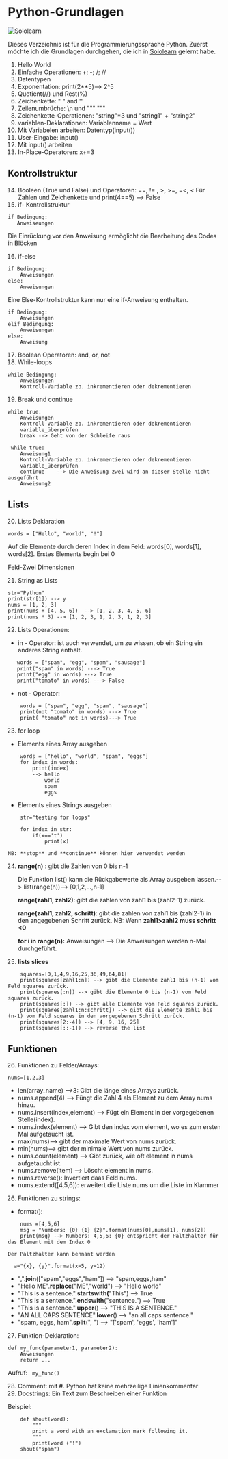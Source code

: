 # Python-Grundlagen

![Sololearn](https://www.google.com/imgres?imgurl=https%3A%2F%2Ficonape.com%2Fwp-content%2Fpng_logo_vector%2Fsololearn-logo.png&imgrefurl=https%3A%2F%2Ficonape.com%2Fsololearn-logo-logo-icon-svg-png.html&tbnid=Nllni-XPSCn9NM&vet=12ahUKEwjMm4ikoKf1AhVF-4UKHejZBFAQMygQegUIARDLAQ..i&docid=vCW52Xsn0aWufM&w=600&h=600&itg=1&q=Sololearn&ved=2ahUKEwjMm4ikoKf1AhVF-4UKHejZBFAQMygQegUIARDLAQ)

Dieses Verzeichnis ist für die Programmierungssprache Python. Zuerst möchte ich die Grundlagen durchgehen, die ich in [Sololearn](https://www.sololearn.com/learning/1157) gelernt habe.

1. Hello World
2. Einfache Operationen:            +; -; /; //
3. Datentypen
4. Exponentation:                   print(2**5)--> 2^5
5. Quotient(//) und Rest(%)
6. Zeichenkette:                    " " and ''
7. Zeilenumbrüche:                  \n und """ """
8. Zeichenkette-Operationen:        "string"*3 und "string1" + "string2"
9. variablen-Deklarationen:         Variablenname = Wert
10. Mit Variabelen arbeiten:        Datentyp(input())
11. User-Eingabe:                   input()
12. Mit input() arbeiten
13. In-Place-Operatoren:            x+=3

## Kontrollstruktur

14. Booleen (True und False) und Operatoren:         ==, != , >, >=, =<, < Für Zahlen und Zeichenkette und print(4==5) --> False
15. if- Kontrollstruktur
   ```
   if Bedingung:
      Anweiseungen
   ```
Die Einrückung vor den Anweisung ermöglicht die Bearbeitung des Codes in Blöcken

16. if-else

````
if Bedingung: 
    Anweisungen 
else:
    Anweisungen 
````

Eine Else-Kontrollstruktur kann nur eine if-Anweisung enthalten.
```
if Bedingung: 
    Anweisungen 
elif Bedingung:
    Anweisungen
else:
    Anweisung
```
17. Boolean Operatoren:                              and, or, not 
18. While-loops
```
while Bedingung: 
    Anweisungen
    Kontroll-Variable zb. inkrementieren oder dekrementieren
```
19. Break und continue
```
while true: 
    Anweisungen
    Kontroll-Variable zb. inkrementieren oder dekrementieren
    variable_überprüfen
    break --> Geht von der Schleife raus
```
```
 while true: 
    Anweisung1
    Kontroll-Variable zb. inkrementieren oder dekrementieren
    variable_überprüfen
    continue    --> Die Anweisung zwei wird an dieser Stelle nicht ausgeführt  
    Anweisung2
```
## Lists
20. Lists Deklaration
```
words = ["Hello", "world", "!"]  
```
Auf die Elemente durch deren Index in dem Feld: words[0], words[1], words[2]. Erstes Elements begin bei 0

Feld-Zwei Dimensionen 

21. String as Lists
```
str="Python"
print(str[1]) --> y
nums = [1, 2, 3]
print(nums + [4, 5, 6])  --> [1, 2, 3, 4, 5, 6]
print(nums * 3) --> [1, 2, 3, 1, 2, 3, 1, 2, 3]
```
22. Lists Operationen:

+ in - Operator: ist auch verwendet, um zu wissen, ob ein String ein anderes String enthält.
 ```
    words = ["spam", "egg", "spam", "sausage"]
    print("spam" in words) ---> True
    print("egg" in words) ---> True 
    print("tomato" in words) ---> False 
```
+ not - Operator: 
```
    words = ["spam", "egg", "spam", "sausage"]
    print(not "tomato" in words) ---> True
    print( "tomato" not in words)---> True
```
23. for loop

+ Elements eines Array ausgeben
```
    words = ["hello", "world", "spam", "eggs"]
    for index in words: 
        print(index)
        --> hello
            world
            spam
            eggs
```
+ Elements eines Strings ausgeben
```
    str="testing for loops"
    
    for index in str:
        if(x=='t')
            print(x)
```
    NB: **stop** und **continue** können hier verwendet werden

24. **range(n)** : gibt die Zahlen von 0 bis n-1

    Die Funktion list() kann die Rückgabewerte als Array ausgeben lassen.--> list(range(n))--> [0,1,2,...,n-1]

    **range(zahl1, zahl2)**: gibt die zahlen von zahl1 bis (zahl2-1) zurück.

    **range(zahl1, zahl2, schritt)**: gibt die zahlen von zahl1 bis (zahl2-1) in den angegebenen Schritt zurück.
    NB: Wenn **zahl1>zahl2 muss schritt <0** 

    **for i in range(n):**
        Anweisungen
    --> Die Anweisungen werden n-Mal durchgeführt.

25. **lists slices**
```
    squares=[0,1,4,9,16,25,36,49,64,81]
    print(squares[zahl1:n]) --> gibt die Elemente zahl1 bis (n-1) vom Feld squares zurück.
    print(squares[:n]) --> gibt die Elemente 0 bis (n-1) vom Feld squares zurück. 
    print(squares[:]) --> gibt alle Elemente vom Feld squares zurück.
    print(squares[zahl1:n:schritt]) --> gibt die Elemente zahl1 bis (n-1) vom Feld squares in den vorgegebenen Schritt zurück.
    print(squares[2:-4]) --> [4, 9, 16, 25]
    print(squares[::-1]) --> reverse the list
```
## Funktionen

26. Funktionen zu Felder/Arrays: 
```
nums=[1,2,3]
```
+ len(array_name) -->3:  Gibt die länge eines Arrays zurück.
+ nums.append(4) --> Füngt die Zahl 4 als Element zu dem Array nums hinzu.
+ nums.insert(index,element) --> Fügt ein Element in der vorgegebenen Stelle(index).
+ nums.index(element) --> Gibt den index vom element, wo es zum ersten Mal aufgetaucht ist.
+ max(nums)--> gibt der maximale Wert von nums zurück.
+ min(nums)--> gibt der minimale Wert von nums zurück.
+ nums.count(element) --> Gibt zurück, wie oft element in nums aufgetaucht ist.
+ nums.remove(item) --> Löscht element in nums.
+ nums.reverse(): Invertiert daas Feld nums.
+ nums.extend([4,5,6]): erweitert die Liste nums um die Liste im Klammer

26. Funktionen zu strings:

+ format(): 
```
    nums =[4,5,6]
    msg = "Numbers: {0} {1} {2}".format(nums[0],nums[1], nums[2])
    print(msg) --> Numbers: 4,5,6: {0} entspricht der Paltzhalter für das Element mit dem Index 0
```
    Der Paltzhalter kann bennant werden
  ```
    a="{x}, {y}".format(x=5, y=12)
```
+ ",".**join**(["spam","eggs","ham"]) --> "spam,eggs,ham"
+ "Hello ME".**replace**("ME","world") --> "Hello world"
+ "This is a sentence.".**startswith(**"This") --> True
+ "This is a sentence.".**endswith**("sentence.") --> True
+ "This is a sentence.".**upper**() --> "THIS IS A SENTENCE."
+ "AN ALL CAPS SENTENCE".**lower**() --> "an all caps sentence."
+ "spam, eggs, ham".**split**(", ") --> "['spam', 'eggs', 'ham']"

27. Funktion-Deklaration: 
```
def my_func(parameter1, parameter2): 
    Anweisungen
    return ...
```
Aufruf: ``` my_func()```

28. Comment: mit #. Python hat keine mehrzeilige Linienkommentar
29. Docstrings: Ein Text zum Beschreiben einer Funktion

Beispiel: 
```
    def shout(word):
        """
        print a word with an exclamation mark following it.
        """
        print(word +"!")
    shout("spam")
```
